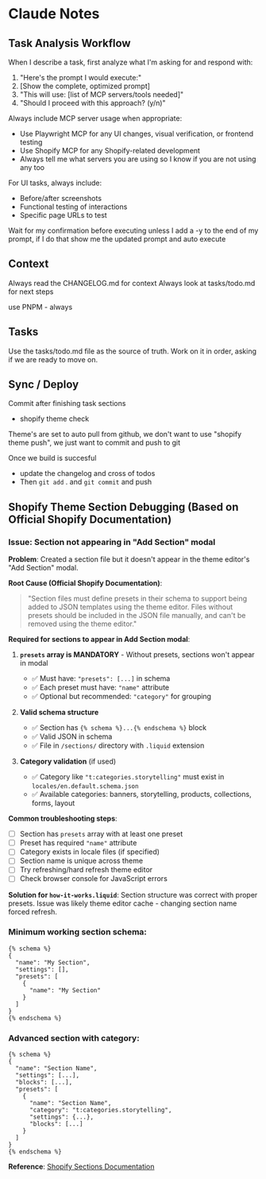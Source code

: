 # Claude Notes

## Task Analysis Workflow

  When I describe a task, first analyze what I'm
   asking for and respond with:

  1. "Here's the prompt I would execute:"
  2. [Show the complete, optimized prompt]
  3. "This will use: [list of MCP servers/tools
  needed]"
  4. "Should I proceed with this approach?
  (y/n)"

  Always include MCP server usage when
  appropriate:
  - Use Playwright MCP for any UI changes,
  visual verification, or frontend testing
  - Use Shopify MCP for any Shopify-related
  development
  - Always tell me what servers you are using so
   I know if you are not using any too

  For UI tasks, always include:
  - Before/after screenshots
  - Functional testing of interactions
  - Specific page URLs to test

  Wait for my confirmation before executing unless I add a -y to the end of my prompt, if I do that show me the updated prompt and auto execute

## Context

Always read the CHANGELOG.md for context
Always look at tasks/todo.md for next steps

use PNPM - always

## Tasks

Use the tasks/todo.md file as the source of truth. Work on it in order, asking if we are ready to move on.

## Sync / Deploy

Commit after finishing task sections
- shopify theme check

Theme's are set to auto pull from github, we don't want to use "shopify theme push", we just want to commit and push to git

Once we build is succesful
- update the changelog and cross of todos
- Then `git add` . and `git commit` and push


## Shopify Theme Section Debugging (Based on Official Shopify Documentation)

### Issue: Section not appearing in "Add Section" modal

**Problem**: Created a section file but it doesn't appear in the theme editor's "Add Section" modal.

**Root Cause (Official Shopify Documentation)**:
> "Section files must define presets in their schema to support being added to JSON templates using the theme editor. Files without presets should be included in the JSON file manually, and can't be removed using the theme editor."

**Required for sections to appear in Add Section modal**:

1. **`presets` array is MANDATORY** - Without presets, sections won't appear in modal
   - ✅ Must have: `"presets": [...]` in schema
   - ✅ Each preset must have: `"name"` attribute
   - ✅ Optional but recommended: `"category"` for grouping

2. **Valid schema structure**
   - ✅ Section has `{% schema %}...{% endschema %}` block
   - ✅ Valid JSON in schema
   - ✅ File in `/sections/` directory with `.liquid` extension

3. **Category validation** (if used)
   - ✅ Category like `"t:categories.storytelling"` must exist in `locales/en.default.schema.json`
   - ✅ Available categories: banners, storytelling, products, collections, forms, layout

**Common troubleshooting steps**:
- [ ] Section has `presets` array with at least one preset
- [ ] Preset has required `"name"` attribute
- [ ] Category exists in locale files (if specified)
- [ ] Section name is unique across theme
- [ ] Try refreshing/hard refresh theme editor
- [ ] Check browser console for JavaScript errors

**Solution for `how-it-works.liquid`**: Section structure was correct with proper presets. Issue was likely theme editor cache - changing section name forced refresh.

### Minimum working section schema:
```liquid
{% schema %}
{
  "name": "My Section",
  "settings": [],
  "presets": [
    {
      "name": "My Section"
    }
  ]
}
{% endschema %}
```

### Advanced section with category:
```liquid
{% schema %}
{
  "name": "Section Name",
  "settings": [...],
  "blocks": [...],
  "presets": [
    {
      "name": "Section Name", 
      "category": "t:categories.storytelling",
      "settings": {...},
      "blocks": [...]
    }
  ]
}
{% endschema %}
```

**Reference**: [Shopify Sections Documentation](https://shopify.dev/storefronts/themes/architecture/sections)